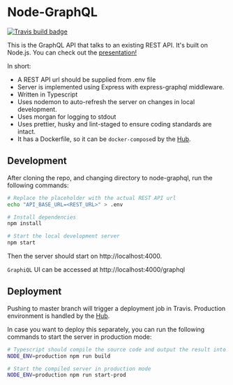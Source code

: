 # Node-GraphQL

[![Travis build badge](https://api.travis-ci.org/scriptype/graphql-presentation-node-graphql.svg?branch=master&status=passed)](https://travis-ci.org/github/scriptype/graphql-presentation-node-graphql)

This is the GraphQL API that talks to an existing REST API. It's built on Node.js. You can check out the [presentation!](https://slides.com/mustastum/react-graphql)

In short:

- A REST API url should be supplied from .env file
- Server is implemented using Express with express-graphql middleware.
- Written in Typescript
- Uses nodemon to auto-refresh the server on changes in local development.
- Uses morgan for logging to stdout
- Uses prettier, husky and lint-staged to ensure coding standards are intact.
- It has a Dockerfile, so it can be `docker-compose`d by the [Hub](https://github.com/scriptype/graphql-presentation-hub).

## Development

After cloning the repo, and changing directory to node-graphql, run the following commands:

```sh
# Replace the placeholder with the actual REST API url
echo "API_BASE_URL=<REST_URL>" > .env

# Install dependencies
npm install

# Start the local development server
npm start
```

Then the server should start on http://localhost:4000.

`GraphiQL` UI can be accessed at http://localhost:4000/graphql

## Deployment

Pushing to master branch will trigger a deployment job in Travis. Production
environment is handled by the [Hub](https://github.com/scriptype/graphql-presentation-hub).

In case you want to deploy this separately, you can run the following commands to
start the server in production mode:

```sh
# Typescript should compile the source code and output the result into build folder
NODE_ENV=production npm run build

# Start the compiled server in production mode
NODE_ENV=production npm run start-prod
```
